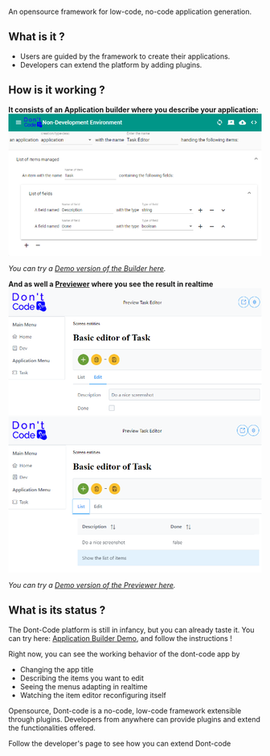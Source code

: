An opensource framework for low-code, no-code application generation.

## What is it ?
- Users are guided by the framework to create their applications.
- Developers can extend the platform by adding plugins.


## How is it working ?
**It consists of an Application builder where you describe your application:**
![Image](assets/Builder%20define%20Task%20Application.png)

_You can try a [Demo version of the Builder here](https://dont-code.net/ide-ui)._

**And as well a [Previewer](https://dont-code.net/preview-ui) where you see the result in realtime**
![Previewer Edit](assets/Previewer%20Edit%20Task.png)
![Previewer List](assets/Previewer%20List%20Tasks.png)

_You can try a [Demo version of the Previewer here](https://dont-code.net/preview-ui)._

## What is its status ?
The Dont-Code platform is still in infancy, but you can already taste it.
You can try here: [Application Builder Demo](https://dont-code.net/ide-ui), and follow the instructions !

Right now, you can see the working behavior of the dont-code app by
- Changing the app title
- Describing the items you want to edit
- Seeing the menus adapting in realtime
- Watching the item editor reconfiguring itself

Opensource, Dont-code is a no-code, low-code framework extensible through plugins.
Developers from anywhere can provide plugins and extend the functionalities offered.

Follow the developer's page to see how you can extend Dont-code